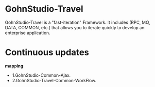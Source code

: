 # GohnStudio-Travel
GohnStudio-Travel is a "fast-iteration" Framework. It includes (RPC, MQ, DATA, COMMON, etc.) that allows you to iterate quickly to develop an enterprise application.
# Continuous updates
**mapping**
* 1.GohnStudio-Common-Ajax.
* 2.GohnStudio-Travel-Common-WorkFlow.
